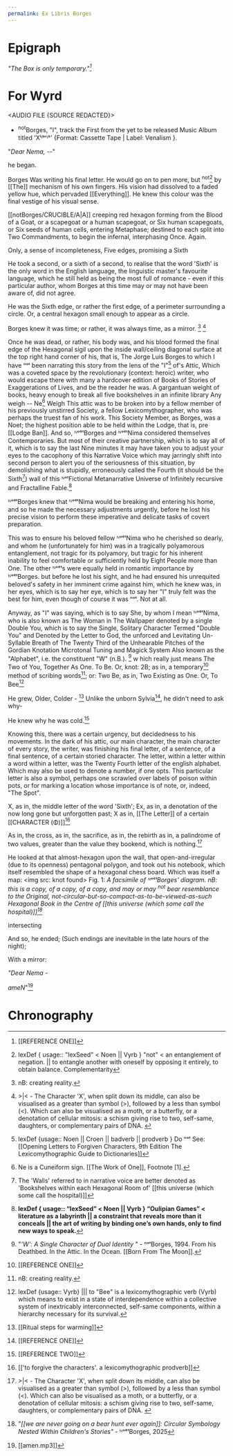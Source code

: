 ```yaml
---
permalink: Ex Libris Borges
---
```

# Epigraph
*"The Box is only temporary."[^s]*

# For Wyrd 
<AUDIO FILE {SOURCE REDACTED}>
- <sup>not</sup>Borges, "I", track the First from the yet to be released Music Album titled 'Xˡᶦᵇʳᶦˢ' {Format: Cassette Tape | Label: Venalism }. 





"*Dear Nema, --*"


he began. 

Borges Was writing his final letter. He would go on to pen more, but <sup>not</sup>[^not] by [[The]] mechanism of his own fingers. His vision had dissolved to a faded yellow hue, which pervaded [[Everything]]. He knew this colour was the final vestige of his visual sense. 

[[notBorges/CRUCIBLE/A|A]] creeping red hexagon forming from the Blood of a Goat, or a scapegoat or a human scapegoat, or Six human scapegoats, or Six seeds of human cells, entering Metaphase; destined to each split into Two Commandments, to begin the infernal, interphasing Once. Again. 

Only, a sense of incompleteness, Five edges, promising a Sixth

He took a second, or a sixth of a second, to realise that the word 'Sixth' is the only word in the English language, the linguistic master's favourite language, which he still held as being the most full of romance - even if this particular author, whom Borges at this time may or may not have been aware of, did not agree. 

He was the Sixth edge, or rather the first edge, of a perimeter surrounding a circle. Or, a central hexagon small enough to appear as a circle. 

Borges knew it was time; or rather, it was always time, as a mirror. [^sw] [^p]

Once he was dead, or rather, his body was, and his blood formed the final edge of the Hexagonal sigil upon the inside wall/ceiling diagonal surface at the top right hand corner of his, that is, The Jorge Luis Borges to which I have ⁿᵒᵗ been narrating this story from the lens of the "I"[^I] of's Attic, 
Which was a coveted space by the revolutionary (context: heroic) writer, who would escape there with many a hardcover edition of Books of Stories of Exaggerations of Lives, and be the reader he was. A gargantuan weight of books, heavy enough to break all five bookshelves in an infinite library 
Any weigh --
Ne[^Ne] Weigh
This attic was to be broken into by a fellow member of his previously unstirred Society, a fellow Lexicomythographer, who was perhaps the truest fan of his work. 
This Society Member, as Borges, was a Noet; the highest position able to be held within the Lodge, that is, pre [[Lodge Ban]]. And so, ᴺᵒᵉᵗBorges and ᴺᵒᵉᵗNima considered themselves Contemporaries. But most of their creative partnership, which is to say all of it, which is to say the last Nine minutes it may have taken you to adjust your eyes to the cacophony of this Narrative Voice which may jarringly shift into second person to alert you of the seriousness of this situation, by demolishing what is stupidly, erroneously called the Fourth (it should be the Sixth[^6]) wall of this ᴺᵒᵗFictional Metanarrative Universe of Infinitely recursive and Fractalline Fable.[^o] 

ᴺᵒᵉᵗBorges knew that ᴺᵒᵉᵗNima would be breaking and entering his home, and so he made the necessary adjustments urgently, before he lost his precise vision to perform these imperative and delicate tasks of covert preparation. 

This was to ensure his beloved fellow ᴺᵒᵉᵗNima who he cherished so dearly, and whom he (unfortunately for him) was in a tragically polyamorous entanglement, not tragic for its polyamory, but tragic for his inherent inability to feel comfortable or sufficiently held by Eight People more than One. 
The other ᴺᵒᵉᵗs were equally held in romantic importance by ᴺᵒᵉᵗBorges. but before he lost his sight, and he had ensured his unrequited beloved's safety in her imminent crime against him, which he knew was, in her eyes, which is to say her eye, which is to say her "I" truly felt was the best for him, even though of course it was ⁿᵒᵗ. Not at all. 

Anyway, as "I" was saying, which is to say She, by whom I mean ᴺᵒᵉᵗNima, who is also known as The Woman in The Wallpaper denoted by a single Double You, which is to say the Single, Solitary Character Termed "Double You" and Denoted by the Letter to God, the unforced and Levitating Un-Syllable Breath of The Twenty Third of the Unhearable Pitches of the Gordian Knotation Microtonal Tuning and Magick System Also known as the "Alphabet", i.e. the constituent "W" (n.B.). [^nb] w hich really just means The Two of You, Together As  One. To Be. Or, knot: 2B; as in, a temporary[^s] method of scribing words[^sw]; or: Two Be, as in, Two Existing as One. Or, To Bee[^lex]

He grew, Older, 
Colder - [^w]
Unlike the unborn Sylvia[^s], he didn't need to ask why-

He knew why he was cold.[^cc]


Knowing this, there was a certain urgency, but decidedness to his movements. In the dark of his attic, our main character, the main character of every story, the writer, was finishing his final letter, of a sentence, of a final sentence, of a certain storied character. The letter, within a letter within a word within a letter, was the Twenty Fourth letter of the english alphabet. Which may also be used to denote a number, if one opts. This particular letter is also a symbol, perhaps one scrawled over labels of poison within pots, or for marking a location whose importance is of note, or, indeed, "The Spot".

X, as in, the middle letter of the word 'Sixth'; Ex, as in, a denotation of the now long gone but unforgotten past; 
X as in, [[The Letter]] of a certain [[CHARACTER (Φ)]][^C]


As in, the cross, 
as in, the sacrifice, 
as in, the rebirth
as in, a palindrome of two values, greater than the value they bookend, which is nothing.[^p] 

He looked at that almost-hexagon upon the wall, that open-and-irregular (due to its openness) pentagonal polygon, and took out his notebook, which itself resembled the shape of a hexagonal chess board. Which was itself a map: \<img src: knot found>
Fig. 1: *A facsimile of  ᴺᵒᵉᵗBorges' diagram. nB: this is a copy, of a copy, of a copy, and may or may <sup>not</sup> bear resemblance to the Original, not-circular-but-so-compact-as-to-be-viewed-as-such Hexagonal Book in the Centre of [[this universe (which some call the hospital)]][^b]*

intersecting 


And so, he ended;
(Such endings are inevitable in the late hours of the night);

With a mirror:

*"Dear Nema -*


*ameN*"[^A]


# Chronography

[^I]: lexDef {usage:: Noen || Croen || badverb || prodverb } Do ⁿᵒᵗ See: [[Opening Letters to Forgiven Characters, 9th Edition The Lexicomythographic Guide to Dictionaries]]
[^nb]: "*'W': A Single Character of Dual Identity* " - ⁿᵒᵗBorges, 1994. From his Deathbed. In the Attic. In the Ocean. [[Born From The Moon]].
[^Ne]: Ne is a Cuneiform sign. [[The Work of One]], Footnote \[1].
[^cu]: As in Nema, as in Nima, as in Anima, as in [[NI]][^NII]
[^C]: [['to forgive the characters'. a lexicomythographic prodverb]]
[^w]: [[Ritual steps for warming]]
[^NII]: As in, [[NII]] [^NIII]
[^NIII]: As in, [[NIII]]
[^A]: [[amen.mp3]]
[^s]: [[REFERENCE ONE]]
[^sw]: nB: creating reality. 
[^cc]: [[REFERENCE TWO]]
[^lex]: lexDef {usage:: Vyrb} ||| to "Bee" is a lexicomythographic verb (Vyrb) which means to exist in a state of interdependence within a collective system of inextricably interconnected, self-same components, within a hierarchy necessary for its survival. 
[^p]: \>|< - The Character 'X', when split down its middle, can also be visualised as a greater than symbol (>), followed by a less than symbol (<). Which can also be visualised as a moth, or a butterfly, or a denotation of cellular mitosis: a schism giving rise to two, self-same, daughters, or complementary pairs of DNA. [^d]
[^d]: which, written backwards, is a word which means "also", or the addition of the two complementary strands to form a whole[^h] again.
[^h]: which is an alternative and opposite spelling of the word "hole", just with an extra character as its prepended epigraph; a character which has been aforementioned.[^nb]
[^b]: "*[[we are never going on a bear hunt ever again]]: Circular Symbology Nested Within Children's Stories"* -  ᴺᵒᵉᵗBorges, 2025
[^not]: lexDef { usage:: "lexSeed" < Noen || Vyrb } "not" < an entanglement of negation. || to entangle another with oneself by opposing it entirely, to obtain balance. Complementarity[^p]
[^6]: The 'Walls' referred to in narrative voice are better[^i] denoted as 'Bookshelves within each Hexagonal Room of' [[this universe (which some call the hospital)]]
[^i]:insufficiently, but more accurately nonetheless. C: [['to forgive the characters'. a lexicomythographic prodverb]]
[^o]: **lexDef { usage:: “lexSeed” < Noen || Vyrb } “Oulipian Games” < literature as a labyrinth || a constraint that reveals more than it conceals || the art of writing by binding one’s own hands, only to find new ways to speak.**